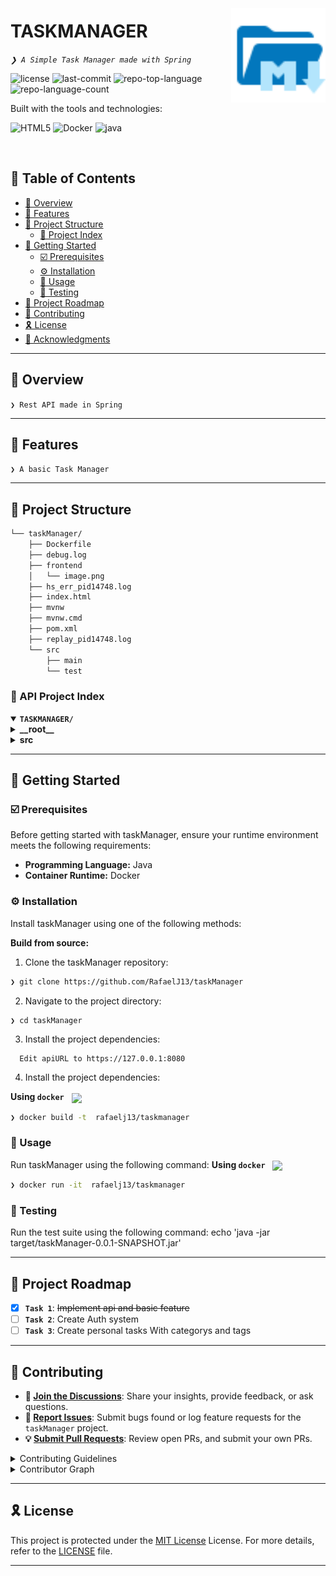 <div align="left" style="position: relative;">
<img src="https://raw.githubusercontent.com/PKief/vscode-material-icon-theme/ec559a9f6bfd399b82bb44393651661b08aaf7ba/icons/folder-markdown-open.svg" align="right" width="30%" style="margin: -20px 0 0 20px;">
<h1>TASKMANAGER</h1>
<p align="left">
	<em><code>❯ A Simple Task Manager made with Spring</code></em>
</p>
<p align="left">
	<img src="https://img.shields.io/badge/licence-mit-white?style=for-the-badge&logo=opensourceinitiative&logocolor=white&color=3661b7" alt="license">
	<img src="https://img.shields.io/github/last-commit/RafaelJ13/taskManager?style=for-the-badge&logo=git&logoColor=white&color=3661b7" alt="last-commit">
	<img src="https://img.shields.io/github/languages/top/RafaelJ13/taskManager?style=for-the-badge&color=3661b7" alt="repo-top-language">
	<img src="https://img.shields.io/github/languages/count/RafaelJ13/taskManager?style=for-the-badge&color=3661b7" alt="repo-language-count">
</p>
<p align="left">Built with the tools and technologies:</p>
<p align="left">
	<img src="https://img.shields.io/badge/HTML5-E34F26.svg?style=for-the-badge&logo=HTML5&logoColor=white" alt="HTML5">
	<img src="https://img.shields.io/badge/Docker-2496ED.svg?style=for-the-badge&logo=Docker&logoColor=white" alt="Docker">
	<img src="https://img.shields.io/badge/java-%23ED8B00.svg?style=for-the-badge&logo=openjdk&logoColor=white" alt="java">
</p>
</div>
<br clear="right">

## 🔗 Table of Contents

- [📍 Overview](#-overview)
- [👾 Features](#-features)
- [📁 Project Structure](#-project-structure)
  - [📂 Project Index](#-project-index)
- [🚀 Getting Started](#-getting-started)
  - [☑️ Prerequisites](#-prerequisites)
  - [⚙️ Installation](#-installation)
  - [🤖 Usage](#🤖-usage)
  - [🧪 Testing](#🧪-testing)
- [📌 Project Roadmap](#-project-roadmap)
- [🔰 Contributing](#-contributing)
- [🎗 License](#-license)
- [🙌 Acknowledgments](#-acknowledgments)

---

## 📍 Overview

<code>❯ Rest API made in Spring</code>

---

## 👾 Features

<code>❯ A basic Task Manager</code>

---

## 📁 Project Structure

```sh
└── taskManager/
    ├── Dockerfile
    ├── debug.log
    ├── frontend
    │   └── image.png
    ├── hs_err_pid14748.log
    ├── index.html
    ├── mvnw
    ├── mvnw.cmd
    ├── pom.xml
    ├── replay_pid14748.log
    └── src
        ├── main
        └── test
```


### 📂 API Project Index
<details open>
	<summary><b><code>TASKMANAGER/</code></b></summary>
	<details> <!-- __root__ Submodule -->
		<summary><b>__root__</b></summary>
		<blockquote>
			<table>
			<tr>
				<td><b><a href='https://github.com/RafaelJ13/taskManager/blob/master/index.html'>index.html</a></b></td>
				<td><code>❯ REPLACE-ME</code></td>
			</tr>
			<tr>
				<td><b><a href='https://github.com/RafaelJ13/taskManager/blob/master/mvnw'>mvnw</a></b></td>
				<td><code>❯ REPLACE-ME</code></td>
			</tr>
			<tr>
				<td><b><a href='https://github.com/RafaelJ13/taskManager/blob/master/Dockerfile'>Dockerfile</a></b></td>
				<td><code>❯ REPLACE-ME</code></td>
			</tr>
			<tr>
				<td><b><a href='https://github.com/RafaelJ13/taskManager/blob/master/mvnw.cmd'>mvnw.cmd</a></b></td>
				<td><code>❯ REPLACE-ME</code></td>
			</tr>
			</table>
		</blockquote>
	</details>
	<details> <!-- src Submodule -->
		<summary><b>src</b></summary>
		<blockquote>
			<details>
				<summary><b>main</b></summary>
				<blockquote>
					<details>
						<summary><b>java</b></summary>
						<blockquote>
							<details>
								<summary><b>dev</b></summary>
								<blockquote>
									<details>
										<summary><b>rafaelj13</b></summary>
										<blockquote>
											<details>
												<summary><b>taskManager</b></summary>
												<blockquote>
													<table>
													<tr>
														<td><b><a href='https://github.com/RafaelJ13/taskManager/blob/master/src/main/java/dev/rafaelj13/taskManager/Application.java'>Application.java</a></b></td>
														<td><code>❯ REPLACE-ME</code></td>
													</tr>
													</table>
													<details>
														<summary><b>Task</b></summary>
														<blockquote>
															<table>
															<tr>
																<td><b><a href='https://github.com/RafaelJ13/taskManager/blob/master/src/main/java/dev/rafaelj13/taskManager/Task/TaskController.java'>TaskController.java</a></b></td>
																<td><code>❯ REPLACE-ME</code></td>
															</tr>
															<tr>
																<td><b><a href='https://github.com/RafaelJ13/taskManager/blob/master/src/main/java/dev/rafaelj13/taskManager/Task/TaskRepository.java'>TaskRepository.java</a></b></td>
																<td><code>❯ REPLACE-ME</code></td>
															</tr>
															<tr>
																<td><b><a href='https://github.com/RafaelJ13/taskManager/blob/master/src/main/java/dev/rafaelj13/taskManager/Task/Task.java'>Task.java</a></b></td>
																<td><code>❯ REPLACE-ME</code></td>
															</tr>
															</table>
														</blockquote>
													</details>
												</blockquote>
											</details>
										</blockquote>
									</details>
								</blockquote>
							</details>
						</blockquote>
					</details>
				</blockquote>
			</details>
			<details>
				<summary><b>test</b></summary>
				<blockquote>
					<details>
						<summary><b>java</b></summary>
						<blockquote>
							<details>
								<summary><b>dev</b></summary>
								<blockquote>
									<details>
										<summary><b>rafaelj13</b></summary>
										<blockquote>
											<details>
												<summary><b>taskManager</b></summary>
												<blockquote>
													<table>
													<tr>
														<td><b><a href='https://github.com/RafaelJ13/taskManager/blob/master/src/test/java/dev/rafaelj13/taskManager/TaskManagerApplicationTests.java'>TaskManagerApplicationTests.java</a></b></td>
														<td><code>❯ REPLACE-ME</code></td>
													</tr>
													</table>
												</blockquote>
											</details>
										</blockquote>
									</details>
								</blockquote>
							</details>
						</blockquote>
					</details>
				</blockquote>
			</details>
		</blockquote>
	</details>
</details>

---
## 🚀 Getting Started

### ☑️ Prerequisites

Before getting started with taskManager, ensure your runtime environment meets the following requirements:

- **Programming Language:** Java
- **Container Runtime:** Docker


### ⚙️ Installation

Install taskManager using one of the following methods:

**Build from source:**

1. Clone the taskManager repository:
```sh
❯ git clone https://github.com/RafaelJ13/taskManager
```

2. Navigate to the project directory:
```sh
❯ cd taskManager
```

3. Install the project dependencies:

```
  Edit apiURL to https://127.0.0.1:8080
```

4. Install the project dependencies:


**Using `docker`** &nbsp; [<img align="center" src="https://img.shields.io/badge/Docker-2CA5E0.svg?style={badge_style}&logo=docker&logoColor=white" />](https://www.docker.com/)

```sh
❯ docker build -t  rafaelj13/taskmanager
```




### 🤖 Usage
Run taskManager using the following command:
**Using `docker`** &nbsp; [<img align="center" src="https://img.shields.io/badge/Docker-2CA5E0.svg?style={badge_style}&logo=docker&logoColor=white" />](https://www.docker.com/)

```sh
❯ docker run -it  rafaelj13/taskmanager
```


### 🧪 Testing
Run the test suite using the following command:
echo 'java -jar target/taskManager-0.0.1-SNAPSHOT.jar'

---
## 📌 Project Roadmap

- [X] **`Task 1`**: <strike>Implement api and basic feature</strike>
- [ ] **`Task 2`**: Create Auth system 
- [ ] **`Task 3`**: Create personal tasks With categorys and tags

---

## 🔰 Contributing

- **💬 [Join the Discussions](https://github.com/RafaelJ13/taskManager/discussions)**: Share your insights, provide feedback, or ask questions.
- **🐛 [Report Issues](https://github.com/RafaelJ13/taskManager/issues)**: Submit bugs found or log feature requests for the `taskManager` project.
- **💡 [Submit Pull Requests](https://github.com/RafaelJ13/taskManager/blob/main/CONTRIBUTING.md)**: Review open PRs, and submit your own PRs.

<details closed>
<summary>Contributing Guidelines</summary>

1. **Fork the Repository**: Start by forking the project repository to your github account.
2. **Clone Locally**: Clone the forked repository to your local machine using a git client.
   ```sh
   git clone https://github.com/RafaelJ13/taskManager
   ```
3. **Create a New Branch**: Always work on a new branch, giving it a descriptive name.
   ```sh
   git checkout -b main
   ```
4. **Make Your Changes**: Develop and test your changes locally.
5. **Commit Your Changes**: Commit with a clear message describing your updates.
   ```sh
   git commit -m 'Implemented new feature x.'
   ```
6. **Push to github**: Push the changes to your forked repository.
   ```sh
   git push origin main
   ```
7. **Submit a Pull Request**: Create a PR against the original project repository. Clearly describe the changes and their motivations.
8. **Review**: Once your PR is reviewed and approved, it will be merged into the main branch. Congratulations on your contribution!
</details>

<details closed>
<summary>Contributor Graph</summary>
<br>
<p align="left">
   <a href="https://github.com{/RafaelJ13/taskManager/}graphs/contributors">
      <img src="https://contrib.rocks/image?repo=RafaelJ13/taskManager">
   </a>
</p>
</details>

---

## 🎗 License

This project is protected under the [MIT License](https://choosealicense.com/licenses/mit/) License. For more details, refer to the [LICENSE](https://www.mit.edu/~amini/LICENSE.md) file.

---
